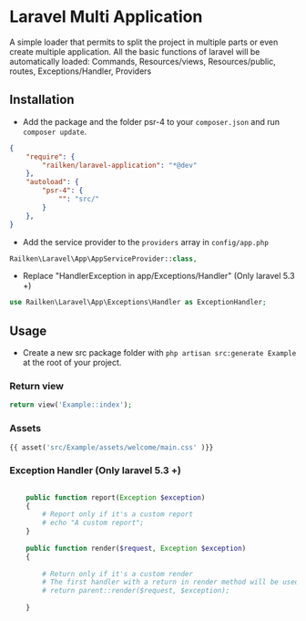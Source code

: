 # Laravel Multi Application

A simple loader that permits to split the project in multiple parts or even create multiple application. All the basic functions of laravel will be automatically loaded: Commands, Resources/views, Resources/public, routes, Exceptions/Handler, Providers

## Installation

- Add the package and the folder psr-4 to your `composer.json` and run `composer update`.
```json
{
    "require": {
        "railken/laravel-application": "*@dev"
    },
    "autoload": {
        "psr-4": {
            "": "src/"
        }
    },
}
```
- Add the service provider to the `providers` array in `config/app.php`

```php
Railken\Laravel\App\AppServiceProvider::class,
```

- Replace "HandlerException in app/Exceptions/Handler" (Only laravel 5.3 +)

```php
use Railken\Laravel\App\Exceptions\Handler as ExceptionHandler;
```

## Usage

- Create a new src package folder with `php artisan src:generate Example` at the root of your project.

### Return view

```php
return view('Example::index');
```

### Assets

```php
{{ asset('src/Example/assets/welcome/main.css' )}}
```

### Exception Handler (Only laravel 5.3 +)

```php

    public function report(Exception $exception)
    {
        # Report only if it's a custom report
        # echo "A custom report";
    }
    
    public function render($request, Exception $exception)
    {
    	
        # Return only if it's a custom render
        # The first handler with a return in render method will be used
        # return parent::render($request, $exception);
        
    }
```
